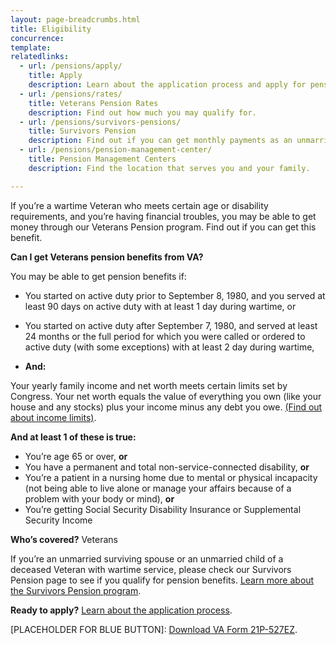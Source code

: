 ```yaml
---
layout: page-breadcrumbs.html
title: Eligibility
concurrence: 
template: 
relatedlinks:
  - url: /pensions/apply/
    title: Apply
    description: Learn about the application process and apply for pension benefits.
  - url: /pensions/rates/
    title: Veterans Pension Rates
    description: Find out how much you may qualify for.
  - url: /pensions/survivors-pensions/
    title: Survivors Pension
    description: Find out if you can get monthly payments as an unmarried surviving spouse or unmarried child of a deceased Veteran with wartime service
  - url: /pensions/pension-management-center/
    title: Pension Management Centers
    description: Find the location that serves you and your family. 

---
```


<div class="va-introtext">

If you’re a wartime Veteran who meets certain age or disability requirements, and you’re having financial troubles, you may be able to get money through our Veterans Pension program. Find out if you can get this benefit. 

</div>

<div class="feature" markdown=“1”>

**Can I get Veterans pension benefits from VA?**

You may be able to get pension benefits if:

- You started on active duty prior to September 8, 1980, and you served at least 90 days on active duty with at least 1 day during wartime, or
- You started on active duty after September 7, 1980, and served at least 24 months or the full period for which you were called or ordered to active duty (with some exceptions) with at least 2 day during wartime,

- **And:**

Your yearly family income and net worth                                                                                                                                                           meets certain limits set by Congress. Your net worth equals the value of everything you own (like your house and any stocks) plus your income minus any debt you owe. [(Find out about income limits)](/pension/veterans-pension-rates/).

**And at least 1 of these is true:**

- You’re age 65 or over, **or**
- You have a permanent and total non-service-connected disability, **or**
- You’re a patient in a nursing home due to mental or physical incapacity (not being able to live alone or manage your affairs because of a problem with your body or mind), **or**
- You’re getting Social Security Disability Insurance or Supplemental Security Income

**Who’s covered?**
Veterans

If you’re an unmarried surviving spouse or an unmarried child of a deceased Veteran with wartime service, please check our Survivors Pension page to see if you qualify for pension benefits. [Learn more about the Survivors Pension program](/pension/survivors-pension/).

</div>

**Ready to apply?** 
[Learn about the application process](pension/apply/). 

[PLACEHOLDER FOR BLUE BUTTON]: 
[Download VA Form 21P-527EZ](http://www.vba.va.gov/pubs/forms/VBA-21P-527EZ-ARE.pdf). 


